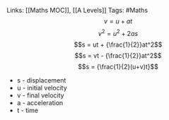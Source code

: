Links: [[Maths MOC]], [[A Levels]]
Tags: #Maths
$$v = u + at$$
$$v^2 = u^2 + 2as$$
$$s = ut + {\frac{1}{2}}at^2$$
$$s = vt - {\frac{1}{2}}at^2$$
$$s = {\frac{1}{2}(u+v)t}$$
- s - displacement
- u - initial velocity
- v - final velocity
- a - acceleration
- t - time